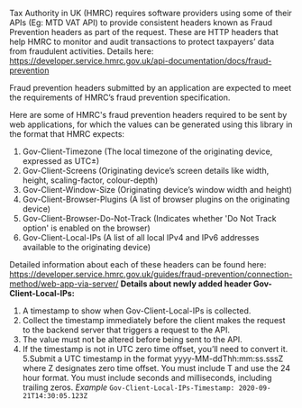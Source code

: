 Tax Authority in UK (HMRC) requires software providers using some of their APIs (Eg: MTD VAT API) to provide consistent headers known as Fraud Prevention headers as part of the request. These are HTTP headers that help HMRC to monitor and audit transactions to protect taxpayers’ data from fraudulent activities. 
Details here: <https://developer.service.hmrc.gov.uk/api-documentation/docs/fraud-prevention>

Fraud prevention headers submitted by an application are expected to meet the requirements of HMRC’s fraud prevention specification.

Here are some of HMRC's fraud prevention headers required to be sent by web applications, for which the values can be generated using this library in the format that HMRC expects:

1. Gov-Client-Timezone (The local timezone of the originating device, expressed as UTC±)
1. Gov-Client-Screens (Originating device’s screen details like width, height, scaling-factor, colour-depth)
1. Gov-Client-Window-Size (Originating device’s window width and height)
1. Gov-Client-Browser-Plugins (A list of browser plugins on the originating device)
1. Gov-Client-Browser-Do-Not-Track (Indicates whether 'Do Not Track option' is enabled on the browser)
1. Gov-Client-Local-IPs (A list of all local IPv4 and IPv6 addresses available to the originating device)

Detailed information about each of these headers can be found here:  https://developer.service.hmrc.gov.uk/guides/fraud-prevention/connection-method/web-app-via-server/
**Details about newly added header Gov-Client-Local-IPs:**
1. A timestamp to show when Gov-Client-Local-IPs is collected.
2. Collect the timestamp immediately before the client makes the request to the backend server that triggers a request to the API.
3. The value must not be altered before being sent to the API.
4. If the timestamp is not in UTC zero time offset, you’ll need to convert it.
5.Submit a UTC timestamp in the format yyyy-MM-ddThh:mm:ss.sssZ where Z designates zero time offset. You must include T and use the 24 hour format. You must include seconds and milliseconds, including trailing zeros.
*Example*
`Gov-Client-Local-IPs-Timestamp: 2020-09-21T14:30:05.123Z`
